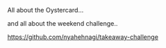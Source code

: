 All about the Oystercard...

and all about the weekend challenge..

https://github.com/nyahehnagi/takeaway-challenge